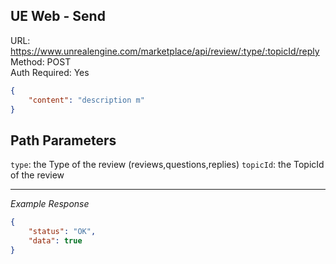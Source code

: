## UE Web - Send

URL: https://www.unrealengine.com/marketplace/api/review/:type/:topicId/reply \
Method: POST \
Auth Required: Yes

```json
{
    "content": "description m"
}
```

## Path Parameters

`type`: the Type of the review (reviews,questions,replies)
`topicId`: the TopicId of the review

---

_Example Response_

```json
{
    "status": "OK",
    "data": true
}
```
